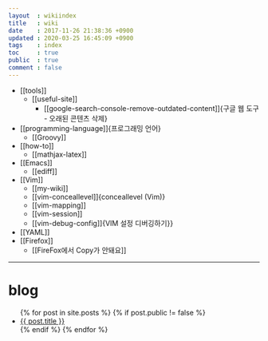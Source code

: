 ```yaml
---
layout  : wikiindex
title   : wiki
date    : 2017-11-26 21:38:36 +0900
updated : 2020-03-25 16:45:09 +0900
tags    : index
toc     : true
public  : true
comment : false
---
```


* [[tools]]
    * [[useful-site]]
        * [[google-search-console-remove-outdated-content]]{구글 웹 도구 - 오래된 콘텐츠 삭제}
* [[programming-language]]{프로그래밍 언어}
    * [[Groovy]]
* [[how-to]]
    * [[mathjax-latex]]
* [[Emacs]]
    * [[ediff]]
* [[Vim]]
    * [[my-wiki]]
    * [[vim-conceallevel]]{conceallevel (Vim)}
    * [[vim-mapping]]
    * [[vim-session]]
    * [[vim-debug-config]]{VIM 설정 디버깅하기}}
* [[YAML]]
* [[Firefox]]
    * [[FireFox에서 Copy가 안돼요]]


---

# blog
<div>
    <ul>
{% for post in site.posts %}
    {% if post.public != false %}
        <li>
            <a class="post-link" href="{{ post.url | prepend: site.baseurl }}">
                {{ post.title }}
            </a>
        </li>
    {% endif %}
{% endfor %}
    </ul>
</div>

